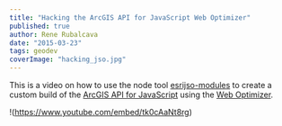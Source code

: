 ```yaml
---
title: "Hacking the ArcGIS API for JavaScript Web Optimizer"
published: true
author: Rene Rubalcava
date: "2015-03-23"
tags: geodev
coverImage: "hacking_jso.jpg"
---
```


This is a video on how to use the node tool [esrijso-modules](https://github.com/odoe/esrijso-modules) to create a custom build of the [ArcGIS API for JavaScript](https://developers.arcgis.com/javascript/) using the [Web Optimizer](https://jso.arcgis.com/).

!(https://www.youtube.com/embed/tk0cAaNt8rg)

